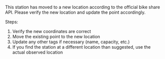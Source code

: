 ﻿This station has moved to a new location according to the official bike share API. Please verify the new location and update the point accordingly.

Steps:
1. Verify the new coordinates are correct
2. Move the existing point to the new location
3. Update any other tags if necessary (name, capacity, etc.)
4. If you find the station at a different location than suggested, use the actual observed location

